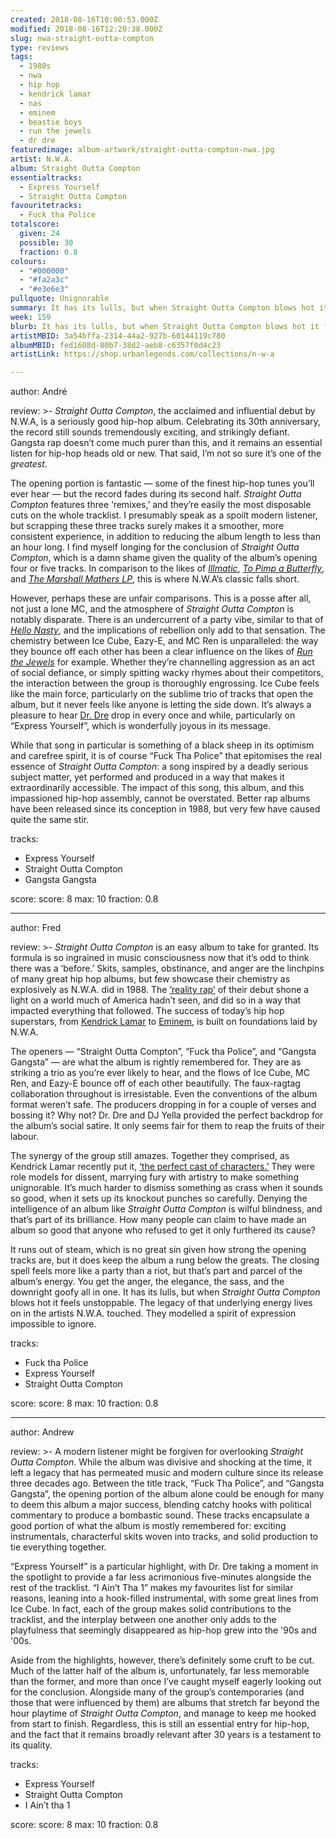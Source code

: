 ```yaml
---
created: 2018-08-16T10:00:53.000Z
modified: 2018-08-16T12:20:38.000Z
slug: nwa-straight-outta-compton
type: reviews
tags:
  - 1980s
  - nwa
  - hip hop
  - kendrick lamar
  - nas
  - eminem
  - beastie boys
  - run the jewels
  - dr dre
featuredimage: album-artwork/straight-outta-compton-nwa.jpg
artist: N.W.A.
album: Straight Outta Compton
essentialtracks:
  - Express Yourself
  - Straight Outta Compton
favouritetracks:
  - Fuck tha Police
totalscore:
  given: 24
  possible: 30
  fraction: 0.8
colours:
  - "#000000"
  - "#fa2a3c"
  - "#e3e6e3"
pullquote: Unignorable
summary: It has its lulls, but when Straight Outta Compton blows hot it feels unstoppable. The legacy of that underlying energy lives on in the artists N.W.A. touched. They modelled a spirit of expression impossible to ignore.
week: 159
blurb: It has its lulls, but when Straight Outta Compton blows hot it feels unstoppable. N.W.A. modelled a spirit of expression impossible to ignore.
artistMBID: 3a54bffa-2314-44a2-927b-60144119c780
albumMBID: fed1608d-80b7-38d2-aeb8-c6357f0d4c23
artistLink: https://shop.urbanlegends.com/collections/n-w-a 

---
```


author: André

review: >-
  *Straight Outta Compton*, the acclaimed and influential debut by N.W.A, is a seriously good hip-hop album. Celebrating its 30th anniversary, the record still sounds tremendously exciting, and strikingly defiant. Gangsta rap doesn’t come much purer than this, and it remains an essential listen for hip-hop heads old or new. That said, I’m not so sure it’s one of the *greatest*. 
  
  The opening portion is fantastic — some of the finest hip-hop tunes you’ll ever hear — but the record fades during its second half. *Straight Outta Compton* features three ‘remixes,’ and they’re easily the most disposable cuts on the whole tracklist. I presumably speak as a spoilt modern listener, but scrapping these three tracks surely makes it a smoother, more consistent experience, in addition to reducing the album length to less than an hour long. I find myself longing for the conclusion of *Straight Outta Compton*, which is a damn shame given the quality of the album’s opening four or five tracks. In comparison to the likes of [*Illmatic*](/reviews/nas-illmatic/), [*To Pimp a Butterfly*](/reviews/kendrick-lamar-to-pimp-a-butterfly/), and [*The Marshall Mathers LP*](/reviews/eminem-the-marshall-mathers-lp/), this is where N.W.A’s classic falls short.

  However, perhaps these are unfair comparisons. This is a posse after all, not just a lone MC, and the atmosphere of *Straight Outta Compton* is notably disparate. There is an undercurrent of a party vibe, similar to that of [*Hello Nasty*](/reviews/beastie-boys-hello-nasty/), and the implications of rebellion only add to that sensation. The chemistry between Ice Cube, Eazy-E, and MC Ren is unparalleled: the way they bounce off each other has been a clear influence on the likes of [*Run the Jewels*](/reviews/run-the-jewels-run-the-jewels-2/) for example. Whether they’re channelling aggression as an act of social defiance, or simply spitting wacky rhymes about their competitors, the interaction between the group is thoroughly engrossing. Ice Cube feels like the main force, particularly on the sublime trio of tracks that open the album, but it never feels like anyone is letting the side down. It’s always a pleasure to hear [Dr. Dre](/reviews/dr-dre-compton/) drop in every once and while, particularly on “Express Yourself”, which is wonderfully joyous in its message. 
  
  While that song in particular is something of a black sheep in its optimism and carefree spirit, it is of course “Fuck Tha Police” that epitomises the real essence of *Straight Outta Compton*: a song inspired by a deadly serious subject matter, yet performed and produced in a way that makes it extraordinarily accessible. The impact of this song, this album, and this impassioned hip-hop assembly, cannot be overstated. Better rap albums have been released since its conception in 1988, but very few have caused quite the same stir.

tracks:
  - Express Yourself
  - ­­Straight Outta Compton
  - ­­Gangsta Gangsta

score:
  score: 8
  max: 10
  fraction: 0.8

---
author: Fred

review: >-
  *Straight Outta Compton* is an easy album to take for granted. Its formula is so ingrained in music consciousness now that it’s odd to think there was a ‘before.’ Skits, samples, obstinance, and anger are the linchpins of many great hip hop albums, but few showcase their chemistry as explosively as N.W.A. did in 1988. The [‘reality rap’](https://www.rollingstone.com/music/music-features/ice-cube-on-n-w-as-reality-rap-and-straight-outta-compton-movie-106622/) of their debut shone a light on a world much of America hadn’t seen, and did so in a way that impacted everything that followed. The success of today’s hip hop superstars, from [Kendrick Lamar](/reviews/kendrick-lamar-to-pimp-a-butterfly/) to [Eminem](/reviews/eminem-the-marshall-mathers-lp/), is built on foundations laid by N.W.A.

  The openers — “Straight Outta Compton”, “Fuck tha Police”, and “Gangsta Gangsta” — are what the album is rightly remembered for. They are as striking a trio as you’re ever likely to hear, and the flows of Ice Cube, MC Ren, and Eazy-E bounce off of each other beautifully. The faux-ragtag collaboration throughout is irresistable. Even the conventions of the album format weren’t safe. The producers dropping in for a couple of verses and bossing it? Why not? Dr. Dre and DJ Yella provided the perfect backdrop for the album’s social satire. It only seems fair for them to reap the fruits of their labour.

  The synergy of the group still amazes. Together they comprised, as Kendrick Lamar recently put it, [‘the perfect cast of characters.’](https://www.billboard.com/articles/columns/the-juice/6663126/kendrick-lamar-nwa-tribute-essay-eazy-e-dre) They were role models for dissent, marrying fury with artistry to make something unignorable. It’s much harder to dismiss something as crass when it sounds so good, when it sets up its knockout punches so carefully. Denying the intelligence of an album like *Straight Outta Compton* is wilful blindness, and that’s part of its brilliance. How many people can claim to have made an album so good that anyone who refused to get it only furthered its cause?

  It runs out of steam, which is no great sin given how strong the opening tracks are, but it does keep the album a rung below the greats. The closing spell feels more like a party than a riot, but that’s part and parcel of the album’s energy. You get the anger, the elegance, the sass, and the downright goofy all in one. It has its lulls, but when *Straight Outta Compton* blows hot it feels unstoppable. The legacy of that underlying energy lives on in the artists N.W.A. touched. They modelled a spirit of expression impossible to ignore.

tracks:
  - Fuck tha Police
  - ­­Express Yourself
  - ­­Straight Outta Compton

score:
  score: 8
  max: 10
  fraction: 0.8

---
author: Andrew

review: >-
  A modern listener might be forgiven for overlooking *Straight Outta Compton*. While the album was divisive and shocking at the time, it left a legacy that has permeated music and modern culture since its release three decades ago. Between the title track, “Fuck Tha Police”, and “Gangsta Gangsta”, the opening portion of the album alone could be enough for many to deem this album a major success, blending catchy hooks with political commentary to produce a bombastic sound. These tracks encapsulate a good portion of what the album is mostly remembered for: exciting instrumentals, characterful skits woven into tracks, and solid production to tie everything together. 
  
  “Express Yourself” is a particular highlight, with Dr. Dre taking a moment in the spotlight to provide a far less acrimonious five-minutes alongside the rest of the tracklist. “I Ain’t Tha 1” makes my favourites list for similar reasons, leaning into a hook-filled instrumental, with some great lines from Ice Cube. In fact, each of the group makes solid contributions to the tracklist, and the interplay between one another only adds to the playfulness that seemingly disappeared as hip-hop grew into the '90s and '00s. 
  
  Aside from the highlights, however, there’s definitely some cruft to be cut. Much of the latter half of the album is, unfortunately, far less memorable than the former, and more than once I’ve caught myself eagerly looking out for the conclusion. Alongside many of the group’s contemporaries (and those that were influenced by them) are albums that stretch far beyond the hour playtime of *Straight Outta Compton*, and manage to keep me hooked from start to finish. Regardless, this is still an essential entry for hip-hop, and the fact that it remains broadly relevant after 30 years is a testament to its quality.

tracks:
  - Express Yourself
  - ­­Straight Outta Compton
  - ­­I Ain’t tha 1
  
score:
  score: 8
  max: 10
  fraction: 0.8

